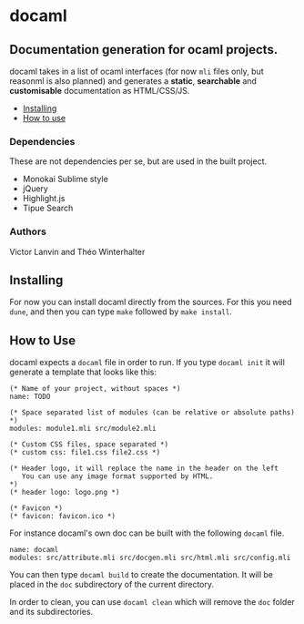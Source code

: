# docaml
## Documentation generation for ocaml projects.

docaml takes in a list of ocaml interfaces (for now `mli` files only, but reasonml 
is also planned) and generates a **static**, **searchable** and **customisable** 
documentation as HTML/CSS/JS.

- [Installing](#installing)
- [How to use](#how-to-use)

### Dependencies

These are not dependencies per se, but are used in the built project.

- Monokai Sublime style
- jQuery
- Highlight.js
- Tipue Search

### Authors

Victor Lanvin and Théo Winterhalter

## Installing

For now you can install docaml directly from the sources.
For this you need `dune`, and then you can type `make`
followed by `make install`.

## How to Use

docaml expects a `docaml` file in order to run.
If you type `docaml init` it will generate a template that looks like this:

```
(* Name of your project, without spaces *)
name: TODO

(* Space separated list of modules (can be relative or absolute paths) *)
modules: module1.mli src/module2.mli

(* Custom CSS files, space separated *)
(* custom css: file1.css file2.css *)

(* Header logo, it will replace the name in the header on the left
   You can use any image format supported by HTML.
*)
(* header logo: logo.png *)

(* Favicon *)
(* favicon: favicon.ico *)
```

For instance docaml's own doc can be built with the following `docaml` file.
```
name: docaml
modules: src/attribute.mli src/docgen.mli src/html.mli src/config.mli
```

You can then type `docaml build` to create the documentation. It will be placed in
the `doc` subdirectory of the current directory.

In order to clean, you can use `docaml clean` which will remove the `doc`
folder and its subdirectories.
